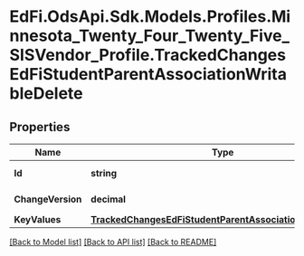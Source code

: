 # EdFi.OdsApi.Sdk.Models.Profiles.Minnesota_Twenty_Four_Twenty_Five_SISVendor_Profile.TrackedChangesEdFiStudentParentAssociationWritableDelete

## Properties

Name | Type | Description | Notes
------------ | ------------- | ------------- | -------------
**Id** | **string** | Resource identifier | [optional] 
**ChangeVersion** | **decimal** | Change version | [optional] 
**KeyValues** | [**TrackedChangesEdFiStudentParentAssociationWritableKey**](TrackedChangesEdFiStudentParentAssociationWritableKey.md) |  | [optional] 

[[Back to Model list]](../README.md#documentation-for-models) [[Back to API list]](../README.md#documentation-for-api-endpoints) [[Back to README]](../README.md)

